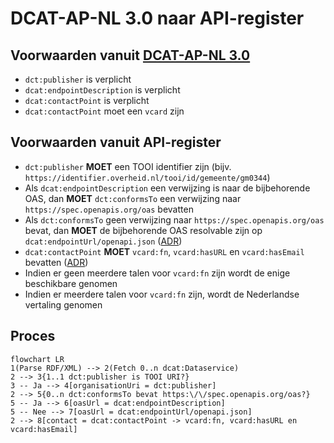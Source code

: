 # DCAT-AP-NL 3.0 naar API-register

## Voorwaarden vanuit [DCAT-AP-NL 3.0](https://docs.geostandaarden.nl/dcat/dcat-ap-nl30/)

- `dct:publisher` is verplicht
- `dcat:endpointDescription` is verplicht
- `dcat:contactPoint` is verplicht
- `dcat:contactPoint` moet een `vcard` zijn

## Voorwaarden vanuit API-register

- `dct:publisher` **MOET** een TOOI identifier zijn (bijv. `https://identifier.overheid.nl/tooi/id/gemeente/gm0344`)
- Als `dcat:endpointDescription` een verwijzing is naar de bijbehorende OAS, dan **MOET** `dct:conformsTo` een verwijzing naar `https://spec.openapis.org/oas` bevatten
- Als `dct:conformsTo` geen verwijzing naar `https://spec.openapis.org/oas` bevat, dan **MOET** de bijbehorende OAS resolvable zijn op `dcat:endpointUrl/openapi.json` ([ADR](https://developer.overheid.nl/kennisbank/apis/api-design-rules/cheat-sheet#gebruik-openapi-specification))
- `dcat:contactPoint` **MOET** `vcard:fn`, `vcard:hasURL` en `vcard:hasEmail` bevatten ([ADR](https://developer.overheid.nl/kennisbank/apis/api-design-rules/cheat-sheet#contactinformatie))
- Indien er geen meerdere talen voor `vcard:fn` zijn wordt de enige beschikbare genomen
- Indien er meerdere talen voor `vcard:fn` zijn, wordt de Nederlandse vertaling genomen

## Proces

```mermaid
flowchart LR
1(Parse RDF/XML) --> 2(Fetch 0..n dcat:Dataservice)
2 --> 3{1..1 dct:publisher is TOOI URI?}
3 -- Ja --> 4[organisationUri = dct:publisher]
2 --> 5{0..n dct:conformsTo bevat https:\/\/spec.openapis.org/oas?}
5 -- Ja --> 6[oasUrl = dcat:endpointDescription]
5 -- Nee --> 7[oasUrl = dcat:endpointUrl/openapi.json]
2 --> 8[contact = dcat:contactPoint -> vcard:fn, vcard:hasURL en vcard:hasEmail]
```
